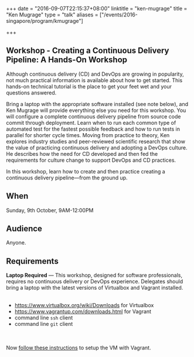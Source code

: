 +++
date = "2016-09-07T22:15:37+08:00"
linktitle = "ken-mugrage"
title = "Ken Mugrage"
type = "talk"
aliases = ["/events/2016-singapore/program/kmugrage"]

+++

<div class="span-15  ">
  <div class="span-15  last ">
  <h2>Workshop - Creating a Continuous Delivery Pipeline: A Hands-On Workshop</h2>
  <p>
  Although continuous delivery (CD) and DevOps are growing in popularity, not much practical information is available about how to get started. This hands-on technical tutorial is the place to get your feet wet and your questions answered.
  </p>
  <p>
  Bring a laptop with the appropriate software installed (see note below), and Ken Mugrage will provide everything else you need for this workshop. You will configure a complete continuous delivery pipeline from source code commit through deployment. Learn when to run each common type of automated test for the fastest possible feedback and how to run tests in parallel for shorter cycle times. Moving from practice to theory, Ken explores industry studies and peer-reviewed scientific research that show the value of practicing continuous delivery and adopting a DevOps culture. He describes how the need for CD developed and then fed the requirements for culture change to support DevOps and CD practices.
  </p>
  <p>
  In this workshop, learn how to create and then practice creating a continuous delivery pipeline—from the ground up.
  </p>

  <h2>When</h2>
  <p><time datetime="2016-10-09T08:00">Sunday, 9th October, 9AM-12:00PM</time></p>

  <h2>Audience</h2>
  Anyone.

  <h2>Requirements</h2>
  <strong>Laptop Required</strong> — This workshop, designed for software professionals, requires no continuous delivery or DevOps experience. Delegates should bring a laptop with the latest versions of Virtualbox and Vagrant installed.
  <br><br>
  <ul>
    <li><a href="https://www.virtualbox.org/wiki/Downloads">https://www.virtualbox.org/wiki/Downloads</a> for Virtualbox
    <li><a href="https://www.vagrantup.com/downloads.html">https://www.vagrantup.com/downloads.html</a> for Vagrant
    <li>command line <code>ssh</code> client
    <li>command line <code>git</code> client
  </ul>
  <br>
  <br>
  Now <a href="https://github.com/kmugrage/GoCD-Basic-Workshop">follow these instructions</a> to setup the VM with Vagrant.
  </div>
</div>
